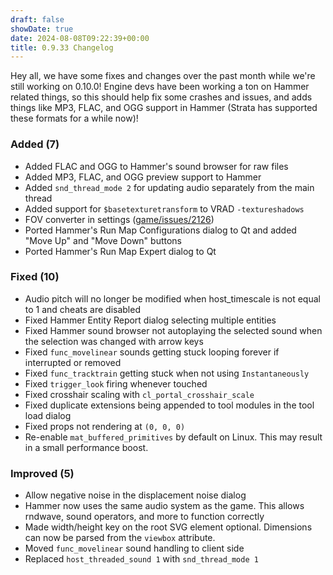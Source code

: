 ```yaml
---
draft: false
showDate: true
date: 2024-08-08T09:22:39+00:00
title: 0.9.33 Changelog
---
```


Hey all, we have some fixes and changes over the past month while we're still working on 0.10.0!
Engine devs have been working a ton on Hammer related things, so this should help fix some crashes and issues, and adds things like MP3, FLAC, and OGG support in Hammer (Strata has supported these formats for a while now)!

### Added (7)

- Added FLAC and OGG to Hammer's sound browser for raw files
- Added MP3, FLAC, and OGG preview support to Hammer
- Added `snd_thread_mode 2` for updating audio separately from the main thread
- Added support for `$basetexturetransform` to VRAD `-textureshadows`
- FOV converter in settings ([game/issues/2126](https://github.com/momentum-mod/game/issues/2126))
- Ported Hammer's Run Map Configurations dialog to Qt and added "Move Up" and "Move Down" buttons
- Ported Hammer's Run Map Expert dialog to Qt
### Fixed (10)

- Audio pitch will no longer be modified when host_timescale is not equal to 1 and cheats are disabled
- Fixed Hammer Entity Report dialog selecting multiple entities
- Fixed Hammer sound browser not autoplaying the selected sound when the selection was changed with arrow keys
- Fixed `func_movelinear` sounds getting stuck looping forever if interrupted or removed
- Fixed `func_tracktrain` getting stuck when not using `Instantaneously`
- Fixed `trigger_look` firing whenever touched
- Fixed crosshair scaling with `cl_portal_crosshair_scale`
- Fixed duplicate extensions being appended to tool modules in the tool load dialog
- Fixed props not rendering at `(0, 0, 0)`
- Re-enable `mat_buffered_primitives` by default on Linux. This may result in a small performance boost.
### Improved (5)

- Allow negative noise in the displacement noise dialog
- Hammer now uses the same audio system as the game. This allows rndwave, sound operators, and more to function correctly
- Made width/height key on the root SVG element optional. Dimensions can now be parsed from the `viewbox` attribute.
- Moved `func_movelinear` sound handling to client side
- Replaced `host_threaded_sound 1` with `snd_thread_mode 1`
